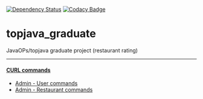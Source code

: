 [![Dependency Status](https://www.versioneye.com/user/projects/5a5611a70fb24f68dbb315fc/badge.svg?style=flat-square)](https://www.versioneye.com/user/projects/5a5611a70fb24f68dbb315fc)
[![Codacy Badge](https://api.codacy.com/project/badge/Grade/42bcfb18501e42c0a9b604a1637eae5d)](https://www.codacy.com/app/DartRabbit/topjava_graduate?utm_source=github.com&amp;utm_medium=referral&amp;utm_content=DartRabbit/topjava_graduate&amp;utm_campaign=Badge_Grade)
# topjava_graduate
JavaOPs/topjava graduate project (restaurant rating)

---
#### [CURL commands](https://github.com/DartRabbit/topjava_graduate/blob/master/CURL.md)

   - [Admin - User commands](https://github.com/DartRabbit/topjava_graduate/blob/master/CURL.md#admin---users-commands)
   - [Admin - Restaurant commands](https://github.com/DartRabbit/topjava_graduate/blob/master/CURL.md#admin---restaurants-commands)